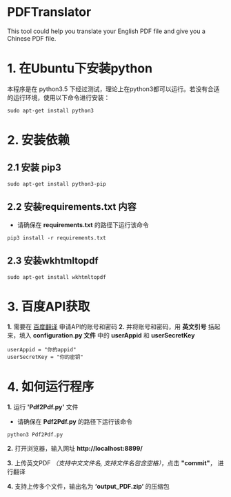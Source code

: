 # PDFTranslator
This tool could help you translate your English PDF file and give you a Chinese PDF file.




# 1. 在Ubuntu下安装python
本程序是在 python3.5 下经过测试，理论上在python3都可以运行。若没有合适的运行环境，使用以下命令进行安装：
```
sudo apt-get install python3
```



# 2. 安装依赖
## 2.1 安装 pip3
```
sudo apt-get install python3-pip
```
## 2.2 安装requirements.txt 内容
- 请确保在 **requirements.txt** 的路径下运行该命令

```
pip3 install -r requirements.txt 
```
## 2.3 安装wkhtmltopdf

```
sudo apt-get install wkhtmltopdf
```



# 3. 百度API获取
**1.** 需要在 [百度翻译][1] 申请API的账号和密码
**2.** 并将账号和密码，用 **英文引号** 括起来，填入 **configuration.py 文件** 中的 **userAppid** 和 **userSecretKey**
```
userAppid = "你的appid"
userSecretKey = "你的密钥"
```


# 4. 如何运行程序
**1.**  运行 **'Pdf2Pdf.py'** 文件
            
- 请确保在 **Pdf2Pdf.py** 的路径下运行该命令
```
python3 Pdf2Pdf.py
```

**2.** 打开浏览器，输入网址 **http://localhost:8899/**


**3.** 上传英文PDF *（支持中文文件名, 支持文件名包含空格）*，点击 **"commit"**， 进行翻译


**4.** 支持上传多个文件，输出名为 **‘output_PDF.zip’** 的压缩包


[1]: http://api.fanyi.baidu.com/api/trans/product/index
